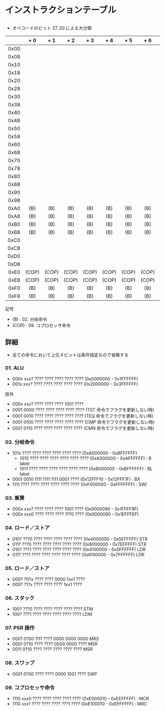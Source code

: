 # インストラクションテーブル

##

- オペコードのビット 27..20 による大分類

|      | + 0 | + 1 | + 2 | + 3 | + 4 | + 5 | + 6 | + 7 |
|-----:|:---:|:---:|:---:|:---:|:---:|:---:|:---:|:---:|
| 0x00 |
| 0x08 |
| 0x10 |
| 0x18 |
| 0x20 |
| 0x28 |
| 0x30 |
| 0x38 |
| 0x40 |
| 0x48 |
| 0x50 |
| 0x58 |
| 0x60 |
| 0x68 |
| 0x70 |
| 0x78 |
| 0x80 |
| 0x88 |
| 0x90 |
| 0x98 |
| 0xA0 | (B) | (B) | (B) | (B) | (B) | (B) | (B) | (B) |
| 0xA8 | (B) | (B) | (B) | (B) | (B) | (B) | (B) | (B) |
| 0xB0 | (B) | (B) | (B) | (B) | (B) | (B) | (B) | (B) |
| 0xB8 | (B) | (B) | (B) | (B) | (B) | (B) | (B) | (B) |
| 0xC0 |
| 0xC8 |
| 0xD0 |
| 0xD8 |
| 0xE0 |(COP)|(COP)|(COP)|(COP)|(COP)|(COP)|(COP)|(COP)|
| 0xE8 |(COP)|(COP)|(COP)|(COP)|(COP)|(COP)|(COP)|(COP)|
| 0xF0 | (B) | (B) | (B) | (B) | (B) | (B) | (B) | (B) |
| 0xF8 | (B) | (B) | (B) | (B) | (B) | (B) | (B) | (B) |

記号
- (B) : 02. 分岐命令
- (COP) : 09. コプロセッサ命令

##  詳細

- 全ての命令において上位４ビットは条件指定なので省略する

###   01. ALU

- 000x xxx? ????  ???? ???? ???? ???? (0x0000000 - 0x1FFFFFF)
- 001x xxx? ????  ???? ???? ???? ???? (0x2000000 - 0x3FFFFFF)

除外
- 000x xxx? ????  ???? ???? 1001 ????
- 0001 0000 ????  ???? ???? ???? ???? (TST 命令でフラグを更新しない時)
- 0001 0010 ????  ???? ???? ???? ???? (TEQ 命令でフラグを更新しない時)
- 0001 0100 ????  ???? ???? ???? ???? (CMP 命令でフラグを更新しない時)
- 0001 0110 ????  ???? ???? ???? ???? (CMN 命令でフラグを更新しない時)

###   02. 分岐命令

- 101x ???? ????  ???? ???? ???? ???? (0xA000000 - 0xBFFFFFF)
    - 1010 ???? ????  ???? ???? ???? ???? (0xA000000 - 0xAFFFFFF) : B  label
    - 1011 ???? ????  ???? ???? ???? ???? (0xB000000 - 0xBFFFFFF) : BL label
- 0001 0010 1111  1111 1111 0001 ???? (0x12FFF10 - 0x12FFF1F) : BX
- 1111 ???? ????  ???? ???? ???? ???? (0xF000000 - 0xFFFFFFF) : SWI

###   03.  乗算

- 000x xxx? ????  ???? ???? 1001 ???? (0x0000090 - 0x1FFFF9F)
- 000x xxx0 ????  ???? ???? 1??0 ???? (0x0000090 - 0x1EFFFEF)

###   04. ロード／ストア

- 010? ???0 ????  ???? ???? ???? ???? (0x4000000 - 0x5EFFFFF) STR
- 011? ???0 ????  ???? ???? ???? ???? (0x6000000 - 0x7EFFFFF) STR
- 010? ???1 ????  ???? ???? ???? ???? (0x4100000 - 0x5FFFFFF) LDR
- 011? ???1 ????  ???? ???? ???? ???? (0x6100000 - 0x7FFFFFF) LDR

###   05. ロード／ストア

- 000? ?0?x ????  ???? 0000 1xx1 ????
- 000? ?1?x ????  ???? ???? 1xx1 ????

###   06. スタック

- 100? ???0 ????  ???? ???? ???? ???? STM
- 100? ???1 ????  ???? ???? ???? ???? LDM

###   07. PSR 操作

- 0001 0?00 1111  ???? 0000 0000 0000 MRS
- 0001 0?10 ????  ???? 0000 0000 ???? MSR
- 0011 0?10 ????  ???? ???? ???? ???? MSR

###   08. スワップ

- 0001 0?00 ????  ???? 0000 1001 ???? SWP

###   09. コプロセッサ命令

- 1110 xxx0 ????  ???? ???? ???1 ???? (0xE000010 - 0xEEFFFFF) : MCR
- 1110 xxx1 ????  ???? ???? ???1 ???? (0xE100010 - 0xEFFFFFF) : MRC
